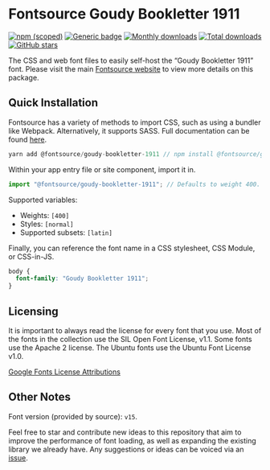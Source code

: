 # Fontsource Goudy Bookletter 1911

[![npm (scoped)](https://img.shields.io/npm/v/@fontsource/goudy-bookletter-1911?color=brightgreen)](https://www.npmjs.com/package/@fontsource/goudy-bookletter-1911) [![Generic badge](https://img.shields.io/badge/fontsource-passing-brightgreen)](https://github.com/fontsource/fontsource) [![Monthly downloads](https://badgen.net/npm/dm/@fontsource/goudy-bookletter-1911)](https://github.com/fontsource/fontsource) [![Total downloads](https://badgen.net/npm/dt/@fontsource/goudy-bookletter-1911)](https://github.com/fontsource/fontsource) [![GitHub stars](https://img.shields.io/github/stars/fontsource/fontsource.svg?style=social&label=Star)](https://github.com/fontsource/fontsource/stargazers)

The CSS and web font files to easily self-host the “Goudy Bookletter 1911” font. Please visit the main [Fontsource website](https://fontsource.org/fonts/goudy-bookletter-1911) to view more details on this package.

## Quick Installation

Fontsource has a variety of methods to import CSS, such as using a bundler like Webpack. Alternatively, it supports SASS. Full documentation can be found [here](https://fontsource.org/docs/introduction).

```javascript
yarn add @fontsource/goudy-bookletter-1911 // npm install @fontsource/goudy-bookletter-1911
```

Within your app entry file or site component, import it in.

```javascript
import "@fontsource/goudy-bookletter-1911"; // Defaults to weight 400.
```

Supported variables:

- Weights: `[400]`
- Styles: `[normal]`
- Supported subsets: `[latin]`

Finally, you can reference the font name in a CSS stylesheet, CSS Module, or CSS-in-JS.

```css
body {
  font-family: "Goudy Bookletter 1911";
}
```



## Licensing

It is important to always read the license for every font that you use.
Most of the fonts in the collection use the SIL Open Font License, v1.1. Some fonts use the Apache 2 license. The Ubuntu fonts use the Ubuntu Font License v1.0.

[Google Fonts License Attributions](https://fonts.google.com/attribution)

## Other Notes

Font version (provided by source): `v15`.

Feel free to star and contribute new ideas to this repository that aim to improve the performance of font loading, as well as expanding the existing library we already have. Any suggestions or ideas can be voiced via an [issue](https://github.com/fontsource/fontsource/issues).
